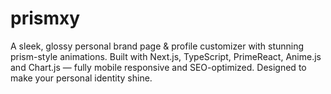 # prismxy
A sleek, glossy personal brand page &amp; profile customizer with stunning prism-style animations. Built with Next.js, TypeScript, PrimeReact, Anime.js and Chart.js — fully mobile responsive and SEO-optimized. Designed to make your personal identity shine.
